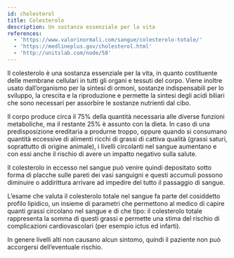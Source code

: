 ```yaml
---
id: cholesterol
title: Colesterolo
description: Un sostanza essenziale per la vita
references:
  - 'https://www.valorinormali.com/sangue/colesterolo-totale/'
  - 'https://medlineplus.gov/cholesterol.html'
  - 'http://unitslab.com/node/58'
---
```

Il colesterolo è una sostanza essenziale per la vita, in quanto costituente delle membrane cellulari in tutti gli organi e tessuti del corpo. Viene inoltre usato dall’organismo per la sintesi di ormoni, sostanze indispensabili per lo sviluppo, la crescita e la riproduzione e permette la sintesi degli acidi biliari che sono necessari per assorbire le sostanze nutrienti dal cibo.

Il corpo produce circa il 75% della quantità necessaria alle diverse funzioni metaboliche, ma il restante 25% è assunto con la dieta. In caso di una predisposizione ereditaria a produrne troppo, oppure quando si consumano quantità eccessive di alimenti ricchi di grassi di cattiva qualità (grassi saturi, soprattutto di origine animale), i livelli circolanti nel sangue aumentano e con essi anche il rischio di avere un impatto negativo sulla salute.

Il colesterolo in eccesso nel sangue può venire quindi depositato sotto forma di placche sulle pareti dei vasi sanguigni e questi accumuli possono diminuire o addirittura arrivare ad impedire del tutto il passaggio di sangue.

L’esame che valuta il colesterolo totale nel sangue fa parte del cosiddetto profilo lipidico, un insieme di parametri che permettono al medico di capire quanti grassi circolano nel sangue e di che tipo: il colesterolo totale rappresenta la somma di questi grassi e permette una stima del rischio di complicazioni cardiovascolari (per esempio ictus ed infarti).

In genere livelli alti non causano alcun sintomo, quindi il paziente non può accorgersi dell’eventuale rischio.
